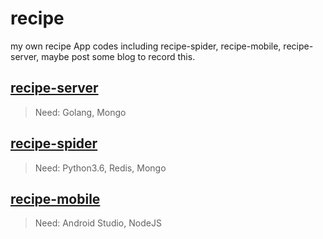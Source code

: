 # recipe
my own recipe App codes including recipe-spider, recipe-mobile, recipe-server, maybe post some blog to record this.


## [recipe-server](https://github.com/yeqown/recipe/tree/master/recipes-server)

> Need: Golang, Mongo

## [recipe-spider](https://github.com/yeqown/recipe/tree/master/recipes-spider)

> Need: Python3.6, Redis, Mongo

## [recipe-mobile](https://github.com/yeqown/recipe/tree/master/recipes-mobile)

> Need: Android Studio, NodeJS
